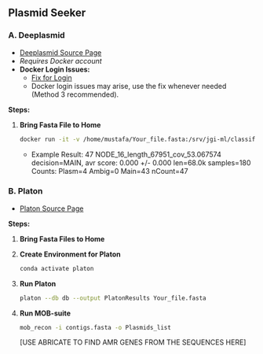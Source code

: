 ## Plasmid Seeker

### A. Deeplasmid

- [Deeplasmid Source Page](https://github.com/wandreopoulos/deeplasmid)
- *Requires Docker account*
- **Docker Login Issues:**
  - [Fix for Login](https://phoenixnap.com/kb/docker-permission-denied#ftoc-heading-4)
  - Docker login issues may arise, use the fix whenever needed (Method 3 recommended).

**Steps:**

1. **Bring Fasta File to Home**
   ```bash
   docker run -it -v /home/mustafa/Your_file.fasta:/srv/jgi-ml/classifier/dl/in.fasta -v /home/mustafa/DeeplasmidResults:/srv/jgi-ml/classifier/dl/outdir billandreo/deeplasmid feature_DL_plasmid_predict.sh in.fasta outdir
   ```
   - Example Result: 47 NODE_16_length_67951_cov_53.067574 decision=MAIN, avr score: 0.000 +/- 0.000  len=68.0k samples=180 Counts: Plasm=4  Ambig=0  Main=43  nCount=47

### B. Platon

- [Platon Source Page](https://github.com/oschwengers/platon)

**Steps:**

1. **Bring Fasta Files to Home**

2. **Create Environment for Platon**
   ```bash
   conda activate platon
   ```

3. **Run Platon**
   ```bash
   platon --db db --output PlatonResults Your_file.fasta
   ```

4. **Run MOB-suite**
   ```bash
   mob_recon -i contigs.fasta -o Plasmids_list
   ```
   [USE ABRICATE TO FIND AMR GENES FROM THE SEQUENCES HERE]